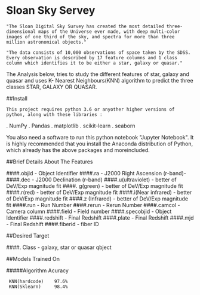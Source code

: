 # Sloan Sky Servey
	"The Sloan Digital Sky Survey has created the most detailed three-dimensional maps of the Universe ever made, with deep multi-color images of one third of the sky, and spectra for more than three million astronomical objects."

	"The data consists of 10,000 observations of space taken by the SDSS. Every observation is described by 17 feature columns and 1 class column which identifies it to be either a star, galaxy or quasar."

The Analysis below, tries to study the different features of star, galaxy and quasar and uses K- Nearest Neighbours(KNN) algorithm to predict the three classes STAR, GALAXY OR QUASAR.
	

##Install

	This project requires python 3.6 or anyother higher versions of python, along with these libraries :

   . NumPy
   . Pandas
   . matplotlib
   . scikit-learn
   . seaborn

You also need a software to run this python notebook "Jupyter Notebook". It is highly recommended that you install the Anaconda distribution of Python, which already has the above packages and moreincluded.



##Brief Details About The Features 

####.objid - Object Identifier
####.ra - J2000 Right Ascension (r-band)-
####.dec - J2000 Declination (r-band)
####.u(ultraviolet) -  better of DeV/Exp magnitude fit
####. g(green) - better of DeV/Exp magnitude fit
####.r(red) - better of DeV/Exp magnitude fit
####.i(Near infrared) -  better of DeV/Exp magnitude fit
####.z (Infrared) -  better of DeV/Exp magnitude fit
####.run - Run Number
####.rerun - Rerun Number
####.camcol - Camera column
####.field - Field number
####.specobjid -  Object Identifier
####.redshift - Final Redshift
####.plate - Final Redshift
####.mjd - Final Redshift
####.fiberid - fiber ID

##Desired Target

####. Class - galaxy, star or quasar qbject

##Models Trained On

#####Algorithm       Acuracy  

	 KNN(hardcode)    97.6%
	 KNN(Sklearn)     98.4%